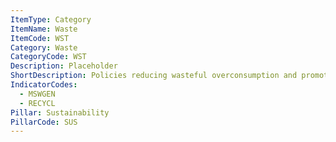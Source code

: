 ```yaml
---
ItemType: Category
ItemName: Waste
ItemCode: WST
Category: Waste
CategoryCode: WST
Description: Placeholder
ShortDescription: Policies reducing wasteful overconsumption and promoting minimally harmful waste disposal practices
IndicatorCodes:
  - MSWGEN
  - RECYCL
Pillar: Sustainability
PillarCode: SUS
---
```


